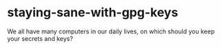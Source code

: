 staying-sane-with-gpg-keys
==========================

We all have many computers in our daily lives, on which should you keep your secrets and keys?